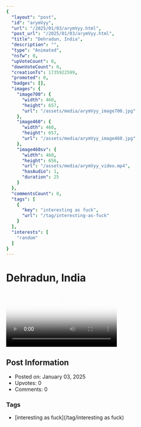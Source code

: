```yaml
---
{
  "layout": "post",
  "id": "arymVyy",
  "url": "/2025/01/03/arymVyy.html",
  "post_url": "/2025/01/03/arymVyy.html",
  "title": "Dehradun, India",
  "description": "",
  "type": "Animated",
  "nsfw": 0,
  "upVoteCount": 0,
  "downVoteCount": 0,
  "creationTs": 1735922599,
  "promoted": 0,
  "badges": [],
  "images": {
    "image700": {
      "width": 460,
      "height": 657,
      "url": "/assets/media/arymVyy_image700.jpg"
    },
    "image460": {
      "width": 460,
      "height": 657,
      "url": "/assets/media/arymVyy_image460.jpg"
    },
    "image460sv": {
      "width": 460,
      "height": 656,
      "url": "/assets/media/arymVyy_video.mp4",
      "hasAudio": 1,
      "duration": 25
    }
  },
  "commentsCount": 0,
  "tags": [
    {
      "key": "interesting as fuck",
      "url": "/tag/interesting-as-fuck"
    }
  ],
  "interests": [
    "random"
  ]
}
---
```


# Dehradun, India

<video controls playsinline loop poster="/assets/media/arymVyy_image460.jpg">
  <source src="/assets/media/arymVyy_video.mp4" type="video/mp4">
  Your browser does not support the video tag.
</video>

## Post Information

- Posted on: January 03, 2025
- Upvotes: 0
- Comments: 0

### Tags

- [interesting as fuck](/tag/interesting as fuck)
